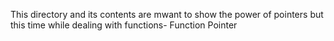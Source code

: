 This directory and its contents are mwant to show the power of pointers but this time while dealing with functions- Function Pointer

